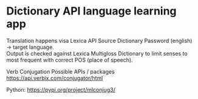 ﻿# Dictionary API language learning app

Translation happens visa Lexica API
Source Dictionary Password (english) &rarr; target language. </br>
Output is checked against Lexica Multigloss Dictionary to limit senses to most frequent with correct POS (place of speech).

Verb Conjugation Possible APIs / packages
https://api.verbix.com/conjugator/html

Python:
https://pypi.org/project/mlconjug3/
